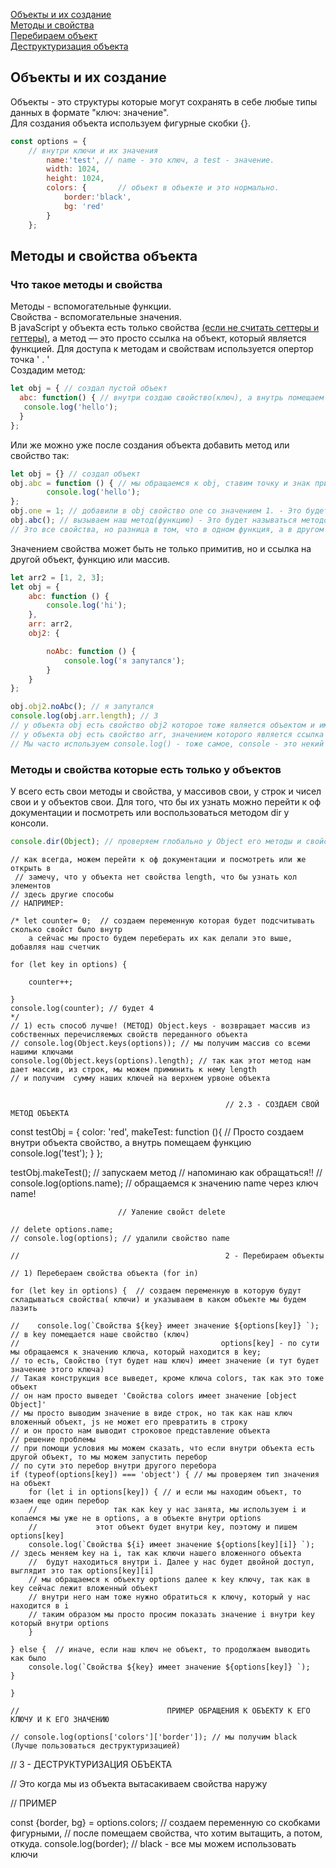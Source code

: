 [Объекты и их создание](#object)<br>
[Методы и свойства](#)<br>
[Перебираем объект](#)<br>
[Деструктуризация объекта](#)<br>



## <a name='object'> Объекты и их создание </a> ##
Объекты - это структуры которые могут сохранять в себе любые типы данных в формате "ключ: значение".<br>
Для создания объекта используем фигурные скобки {}.
```javaScript
const options = {           
    // внутри ключи и их значения
        name:'test', // name - это ключ, а test - значение.
        width: 1024,
        height: 1024, 
        colors: {       // объект в объекте и это нормально.
            border:'black',
            bg: 'red'
        }
    };
```
## <a name ='methods'> Методы и свойства объекта </a> ## 
### Что такое методы и свойства ###
Методы - вспомогательные функции.<br>
Свойства - вспомогательные значения.<br>
В javaScript у объекта есть только свойства [(если не считать сеттеры и геттеры)](),
а метод — это просто ссылка на объект, который является функцией. 
Для доступа к методам и свойствам используется опертор точка ' . '<br>
Создадим метод:
```javaScript
let obj = { // создал пустой объект
  abc: function() { // внутри создаю свойство(ключ), а внутрь помещаем функцию
   console.log('hello'); 
  }
}; 
```
Или же можно уже после создания объекта добавить метод или свойство так:
```javaScript
let obj = {} // создал объект
obj.abc = function () { // мы обращаемся к obj, ставим точку и знак присваивания, пишем название свойства и что в нем будет.
        console.log('hello');
};
obj.one = 1; // добавили в obj свойство one со значением 1. - Это будет называться свойством
obj.abc(); // вызываем наш метод(функцию) - Это будет называться методом.
// Это все свойства, но разница в том, что в одном функция, а в другом простое значение. Свойство с функцией всегда будет называться методом.
```
Значением свойства может быть не только примитив, но и ссылка на другой объект, функцию или массив.
```javaScript
let arr2 = [1, 2, 3];
let obj = {
    abc: function () {
        console.log('hi');
    },
    arr: arr2,
    obj2: {

        noAbc: function () {
            console.log('я запутался');
        }
    }
};

obj.obj2.noAbc(); // я запутался
console.log(obj.arr.length); // 3
// у объекта obj есть свойство obj2 которое тоже является объектом и имеет свой метод noAbc.
// у объекта obj есть свойство arr, значением которого является ссылка на массив, у массивов есть свойство length, которое считает кол элементов внутри.
// Мы часто используем console.log() - тоже самое, console - это некий объект в котором есть метод log, что бы его вызвать, нужно указать объект и сам метод console.log()
```
### Методы и свойства которые есть только у объектов ###
У всего есть свои методы и свойства, у массивов свои, у строк и чисел свои и у объектов свои.
Для того, что бы их узнать можно перейти к оф документации и посмотреть или воспользоваться методом dir у консоли.
```javaScript
console.dir(Object); // проверяем глобально у Object его методы и свойства
```
    // как всегда, можем перейти к оф документации и посмотреть или же открыть в
     // замечу, что у объекта нет свойства length, что бы узнать кол элементов 
    // здесь другие способы
    // НАПРИМЕР:
    
    /* let counter= 0;  // создаем переменную которая будет подсчитывать сколько свойст было внутр
        а сейчас мы просто будем переберать их как делали это выше,  добавляя наш счетчик
    
    for (let key in options) {
    
        counter++;
        
    }
    console.log(counter); // будет 4
    */
    // 1) есть способ лучше! (МЕТОД) Object.keys - возвращает массив из собственных перечисляемых свойств переданного объекта
    // console.log(Object.keys(options)); // мы получим массив со всеми нашими ключами
    console.log(Object.keys(options).length); // так как этот метод нам дает массив, из строк, мы можем приминить к нему length
    // и получим  сумму наших ключей на верхнем урвоне объекта
    
    
                                                    // 2.3 - СОЗДАЕМ СВОЙ МЕТОД ОБЪЕКТА

const testObj = {
    color: 'red',
    makeTest: function (){              // Просто создаем внутри объекта свойство, а внутрь помещаем функцию
        console.log('test');
    }
};

testObj.makeTest(); // запускаем метод
                    // напоминаю как обращаться!!
    // console.log(options.name); // обращаемся к значению name через ключ name! 
    
                            // Уаление свойст delete
    
    // delete options.name; 
    // console.log(options); // удалили свойство name
    
    //                                              2 - Перебираем объекты

    // 1) Перебераем свойства объекта (for in)
    
    for (let key in options) {  // создаем переменную в которую будут складываться свойства( ключи) и указываем в каком объекте мы будем лазить
    
    //    console.log(`Свойства ${key} имеет значение ${options[key]} `); // в key помещается наше свойство (ключ)
    //                                             options[key] - по сути мы обращаемся к значению ключа, который находится в key;
    // то есть, Свойство (тут будет наш ключ) имеет значение (и тут будет значение этого ключа)
    // Такая конструкция все выведет, кроме ключа colors, так как это тоже объект
    // он нам просто выведет 'Свойства colors имеет значение [object Object]'
    // мы просто выводим значение в виде строк, но так как наш ключ вложенный объект, js не может его превратить в строку
    // и он просто нам выводит строковое представление объекта
    // решение проблемы
    // при помощи условия мы можем сказать, что если внутри объекта есть другой объект, то мы можем запустить перебор
    // по сути это перебор внутри другого перебора
    if (typeof(options[key]) === 'object') { // мы проверяем тип значения на объект
        for (let i in options[key]) { // и если мы находим объект, то юзаем еще один перебор
        //                 так как key у нас занята, мы используем i и копаемся мы уже не в options, а в объекте внутри options
        //             этот объект будет внутри key, поэтому и пишем options[key]
        console.log(`Свойства ${i} имеет значение ${options[key][i]} `); // здесь меняем key на i, так как ключи нашего вложенного объекта
        //  будут находиться внутри i. Далее у нас будет двойной доступ, выглядит это так options[key][i]
        // мы обращаемся к объекту options далее к key ключу, так как в key сейчас лежит вложенный объект
        // внутри него нам тоже нужно обратиться к ключу, который у нас находится в i
        // таким образом мы просто просим показать значение i внутри key который внутри options
        } 
        
    } else {  // иначе, если наш ключ не объект, то продолжаем выводить как было
        console.log(`Свойства ${key} имеет значение ${options[key]} `);
    }
    
    }
    
    //                                 ПРИМЕР ОБРАЩЕНИЯ К ОБЪЕКТУ К ЕГО КЛЮЧУ И К ЕГО ЗНАЧЕНИЮ
    
    // console.log(options['colors']['border']); // мы получим black (Лучше пользоваться деструктуризацией)
    
    



//                                        3 - ДЕСТРУКТУРИЗАЦИЯ ОБЪЕКТА

// Это когда мы из объекта вытасакиваем свойства наружу

// ПРИМЕР

const {border, bg} = options.colors;  // создаем переменную со скобками фигурными,
//                                       после помещаем свойства, что хотим вытащить, а потом, откуда.
console.log(border); // black - все мы можем использовать ключи
